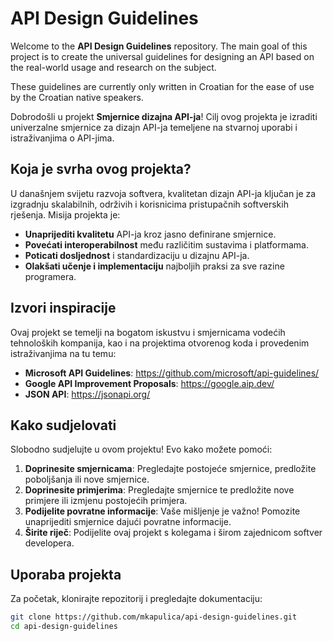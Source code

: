 # API Design Guidelines

Welcome to the **API Design Guidelines** repository. The main goal of this project is to create the universal guidelines for designing an API based on the real-world usage and research on the subject.

These guidelines are currently only written in Croatian for the ease of use by the Croatian native speakers.

Dobrodošli u projekt **Smjernice dizajna API-ja**! Cilj ovog projekta je izraditi univerzalne smjernice za dizajn API-ja temeljene na stvarnoj uporabi i istraživanjima o API-jima.

## Koja je svrha ovog projekta?

U današnjem svijetu razvoja softvera, kvalitetan dizajn API-ja ključan je za izgradnju skalabilnih, održivih i korisnicima pristupačnih softverskih rješenja. Misija projekta je:

- **Unaprijediti kvalitetu** API-ja kroz jasno definirane smjernice.
- **Povećati interoperabilnost** među različitim sustavima i platformama.
- **Poticati dosljednost** i standardizaciju u dizajnu API-ja.
- **Olakšati učenje i implementaciju** najboljih praksi za sve razine programera.

## Izvori inspiracije

Ovaj projekt se temelji na bogatom iskustvu i smjernicama vodećih tehnoloških kompanija, kao i na projektima otvorenog koda i provedenim istraživanjima na tu temu:

- **Microsoft API Guidelines**: <https://github.com/microsoft/api-guidelines/>
- **Google API Improvement Proposals**: <https://google.aip.dev/>
- **JSON API**: <https://jsonapi.org/>

## Kako sudjelovati

Slobodno sudjelujte u ovom projektu! Evo kako možete pomoći:

1. **Doprinesite smjernicama**: Pregledajte postojeće smjernice, predložite poboljšanja ili nove smjernice.
2. **Doprinesite primjerima**: Pregledajte smjernice te predložite nove primjere ili izmjenu postojećih primjera.
3. **Podijelite povratne informacije**: Vaše mišljenje je važno! Pomozite unaprijediti smjernice dajući povratne informacije.
4. **Širite riječ**: Podijelite ovaj projekt s kolegama i širom zajednicom softver developera.

## Uporaba projekta

Za početak, klonirajte repozitorij i pregledajte dokumentaciju:

```bash
git clone https://github.com/mkapulica/api-design-guidelines.git
cd api-design-guidelines
```
